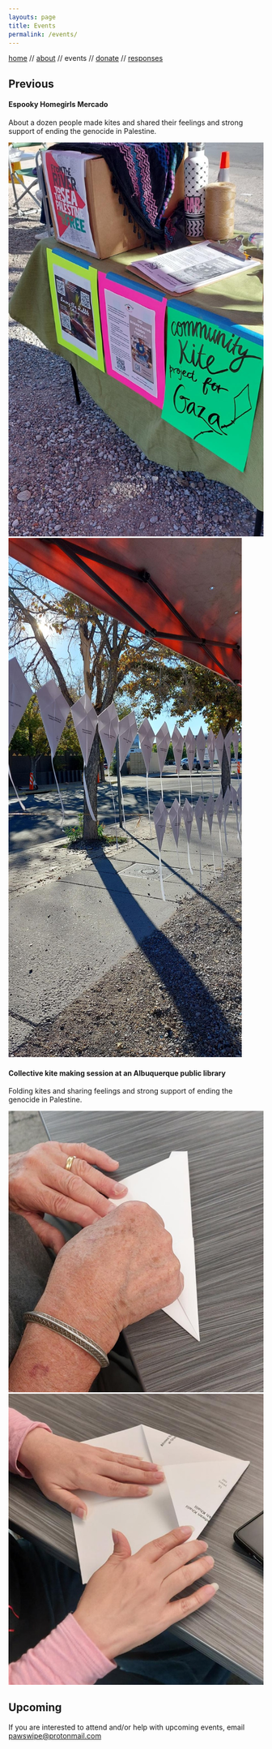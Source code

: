 ```yaml
---
layouts: page
title: Events
permalink: /events/
---
```


[home](./index.markdown) // [about](./about.markdown)  //  events  //  [donate](./donate.markdown)  //  [responses](./responses.markdown)



## Previous

#### Espooky Homegirls Mercado

About a dozen people made kites and shared their feelings and strong support of ending the genocide in Palestine.

![kite project table](./img/homegirls-mercado-table.jpeg)
![kites hanging up in a festival tent](./img/homegirls-mercado-kites-2.jpeg)

#### Collective kite making session at an Albuquerque public library

Folding kites and sharing feelings and strong support of ending the genocide in Palestine.

![hands folding kites](./img/community-making-kites-1.jpeg)
![hands folding kites](./img/community-making-kites-2.jpeg)

## Upcoming

If you are interested to attend and/or help with upcoming events, email [pawswipe@protonmail.com](mailto:pawswipe@protonmail.com)